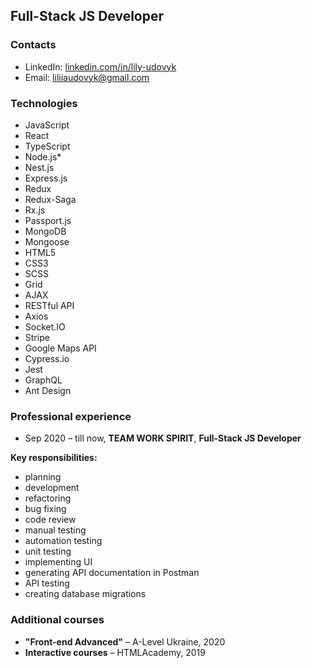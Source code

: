 ## Full-Stack JS Developer

### Contacts

* LinkedIn: [linkedin.com/in/lily-udovyk](https://www.linkedin.com/in/lily-udovyk/)
* Email: liliiaudovyk@gmail.com

### Technologies

* JavaScript
* React
* TypeScript
* Node.js*
* Nest.js
* Express.js
* Redux
* Redux-Saga
* Rx.js
* Passport.js
* MongoDB
* Mongoose
* HTML5
* CSS3
* SCSS
* Grid
* AJAX
* RESTful API
* Axios
* Socket.IO
* Stripe
* Google Maps API
* Cypress.io
* Jest
* GraphQL
* Ant Design

### Professional experience

* Sep 2020 – till now, **TEAM WORK SPIRIT**, **Full-Stack JS Developer**

**Key responsibilities:**
* planning
* development
* refactoring
* bug fixing
* code review
* manual testing
* automation testing
* unit testing
* implementing UI
* generating API documentation in Postman
* API testing
* creating database migrations

### Additional courses

* **"Front-end Advanced"** – A-Level Ukraine, 2020
* **Interactive courses** – HTMLAcademy, 2019


<!--
**LilyUdovyk/LilyUdovyk** is a ✨ _special_ ✨ repository because its `README.md` (this file) appears on your GitHub profile.

Here are some ideas to get you started:

- 🔭 I’m currently working on ...
- 🌱 I’m currently learning ...
- 👯 I’m looking to collaborate on ...
- 🤔 I’m looking for help with ...
- 💬 Ask me about ...
- 📫 How to reach me: ...
- 😄 Pronouns: ...
- ⚡ Fun fact: ...
-->
